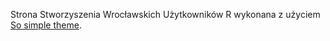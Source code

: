 Strona Stworzyszenia Wrocławskich Użytkowników R wykonana z użyciem [So simple theme](https://mmistakes.github.io/so-simple-theme/).
